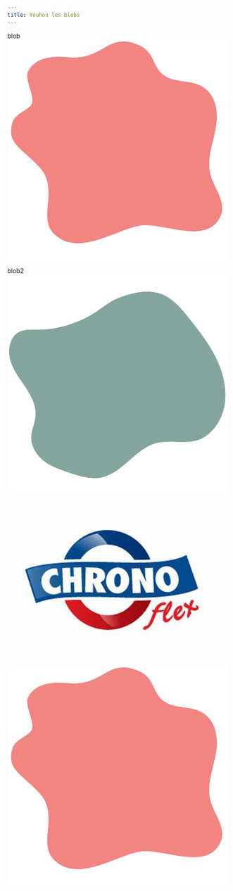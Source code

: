 ```yaml
---
title: Youhou les blobs
---
```

blob 
![Texte décrivant l'image](/images/Design_sans_titre-removebg-preview.png) 

blob2
![Texte décrivant l'image](/images/Design_sans_titre_2_-removebg-preview.png) 

![Texte décrivant l'image](/images/chrono.jpg) 

![Texte décrivant l'image](/images/Design_sans_titre-removebg-preview.png) 